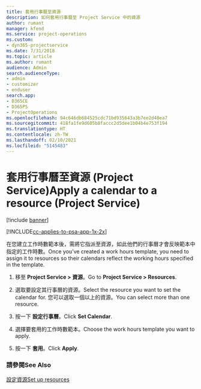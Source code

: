 ```yaml
---
title: 套用行事曆至資源
description: 如何套用行事曆至 Project Service 中的資源
author: rumant
manager: kfend
ms.service: project-operations
ms.custom:
- dyn365-projectservice
ms.date: 7/31/2018
ms.topic: article
ms.author: rumant
audience: Admin
search.audienceType:
- admin
- customizer
- enduser
search.app:
- D365CE
- D365PS
- ProjectOperations
ms.openlocfilehash: 94c646db684525cdc71bd935643a3b7ee2d40ea7
ms.sourcegitcommit: 418fa1fe9d605b8faccc2d5dee1b04b4e753f194
ms.translationtype: HT
ms.contentlocale: zh-TW
ms.lasthandoff: 02/10/2021
ms.locfileid: "5145483"
---
```

# <a name="apply-a-calendar-to-a-resource-project-service"></a><span data-ttu-id="96555-103">套用行事曆至資源 (Project Service)</span><span class="sxs-lookup"><span data-stu-id="96555-103">Apply a calendar to a resource (Project Service)</span></span>

[!include [banner](../includes/psa-now-project-operations.md)]

[!INCLUDE[cc-applies-to-psa-app-1x-2x](../includes/cc-applies-to-psa-app-1x-2x.md)]

<span data-ttu-id="96555-104">在您建立工作時數範本後，需將它指派至資源，如此他們的行事曆才會反映範本中指定的工作時數。</span><span class="sxs-lookup"><span data-stu-id="96555-104">Once you’ve created a work hours template, you need to assign it to resources so their calendars reflect the working hours specified in the template.</span></span>  
  
1.  <span data-ttu-id="96555-105">移至 **Project Service > 資源**。</span><span class="sxs-lookup"><span data-stu-id="96555-105">Go to **Project Service > Resources**.</span></span>  
  
2.  <span data-ttu-id="96555-106">選取要設定其行事曆的資源。</span><span class="sxs-lookup"><span data-stu-id="96555-106">Select the resource you want to set the calendar for.</span></span> <span data-ttu-id="96555-107">您可以選取一個以上的資源。</span><span class="sxs-lookup"><span data-stu-id="96555-107">You can select more than one resource.</span></span>  
  
3.  <span data-ttu-id="96555-108">按一下 **設定行事曆**。</span><span class="sxs-lookup"><span data-stu-id="96555-108">Click **Set Calendar**.</span></span>  
  
4.  <span data-ttu-id="96555-109">選擇要套用的工作時數範本。</span><span class="sxs-lookup"><span data-stu-id="96555-109">Choose the work hours template you want to apply.</span></span>  
  
5.  <span data-ttu-id="96555-110">按一下 **套用**。</span><span class="sxs-lookup"><span data-stu-id="96555-110">Click **Apply**.</span></span>  
  
### <a name="see-also"></a><span data-ttu-id="96555-111">請參閱</span><span class="sxs-lookup"><span data-stu-id="96555-111">See Also</span></span>  
 [<span data-ttu-id="96555-112">設定資源</span><span class="sxs-lookup"><span data-stu-id="96555-112">Set up resources</span></span>](../psa/set-up-resources.md)
